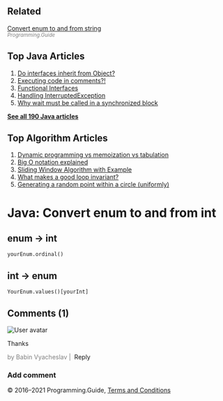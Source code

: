 <span class="underline"></span>

<span class="underline"></span>

## Related

[Convert enum to and from string](convert-enum-to-and-from-string.html)  
<span style="color: grey; font-style: italic; font-size: smaller">Programming.Guide</span>

<span class="underline"></span>

## Top Java Articles

1.  [Do interfaces inherit from Object?](do-interfaces-inherit-from-object.html)
2.  [Executing code in comments?!](executing-code-in-comments.html)
3.  [Functional Interfaces](functional-interfaces.html)
4.  [Handling InterruptedException](handling-interrupted-exceptions.html)
5.  [Why wait must be called in a synchronized block](why-wait-must-be-in-synchronized.html)

[**See all 190 Java articles**](index.html)

## Top Algorithm Articles

1.  [Dynamic programming vs memoization vs tabulation](../dynamic-programming-vs-memoization-vs-tabulation.html)
2.  [Big O notation explained](../big-o-notation-explained.html)
3.  [Sliding Window Algorithm with Example](../sliding-window-example.html)
4.  [What makes a good loop invariant?](../what-makes-a-good-loop-invariant.html)
5.  [Generating a random point within a circle (uniformly)](../random-point-within-circle.html)

# Java: Convert enum to and from int

## enum → int

    yourEnum.ordinal()

## int → enum

    YourEnum.values()[yourInt]

## Comments (1)

![User avatar](https://www.gravatar.com/avatar/d41d8cd98f00b204e9800998ecf8427e?d=mp)

Thanks

<span style="color: grey">by Babin Vyacheslav | </span> <span class="reply-button">Reply</span>

### Add comment

© 2016–2021 Programming.Guide, [Terms and Conditions](../terms-and-conditions.html)
